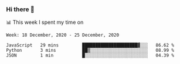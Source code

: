 ### Hi there 👋

📊 This week I spent my time on
<!--START_SECTION:waka-->
```text
Week: 18 December, 2020 - 25 December, 2020

JavaScript   29 mins         █████████████████████▓░░░   86.62 % 
Python       3 mins          ██▒░░░░░░░░░░░░░░░░░░░░░░   08.99 % 
JSON         1 min           █░░░░░░░░░░░░░░░░░░░░░░░░   04.39 % 
```
<!--END_SECTION:waka-->
<!--
**SREEHARI-M-S/SREEHARI-M-S** is a ✨ _special_ ✨ repository because its `README.md` (this file) appears on your GitHub profile.

Here are some ideas to get you started:

- 🔭 I’m currently working on ...
- 🌱 I’m currently learning ...
- 👯 I’m looking to collaborate on ...
- 🤔 I’m looking for help with ...
- 💬 Ask me about ...
- 📫 How to reach me: ...
- 😄 Pronouns: ...
- ⚡ Fun fact: ...
-->
